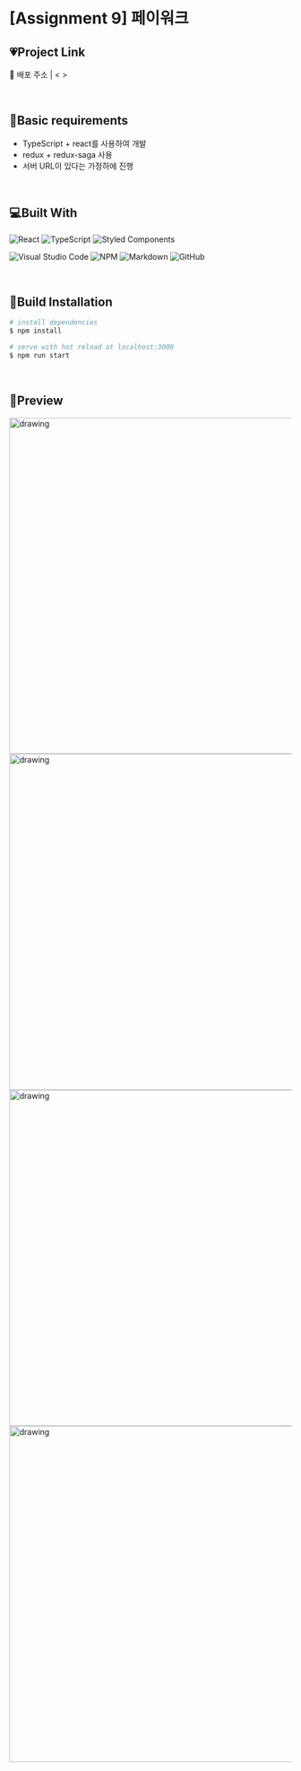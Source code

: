 # [Assignment 9] 페이워크

## 💗Project Link

🔗 배포 주소 | < >

<br>

## 📝Basic requirements

- TypeScript + react를 사용하여 개발
- redux + redux-saga 사용
- 서버 URL이 있다는 가정하에 진행

<br>

## 💻Built With

![React](https://img.shields.io/badge/react-%2320232a.svg?style=for-the-badge&logo=react&logoColor=%2361DAFB)
![TypeScript](https://img.shields.io/badge/typescript-%23007ACC.svg?style=for-the-badge&logo=typescript&logoColor=white)
![Styled Components](https://img.shields.io/badge/styled--components-DB7093?style=for-the-badge&logo=styled-components&logoColor=white)

![Visual Studio Code](https://img.shields.io/badge/VisualStudioCode-0078d7.svg?style=for-the-badge&logo=visual-studio-code&logoColor=white)
![NPM](https://img.shields.io/badge/NPM-%23000000.svg?style=for-the-badge&logo=npm&logoColor=white)
![Markdown](https://img.shields.io/badge/markdown-%23000000.svg?style=for-the-badge&logo=markdown&logoColor=white)
![GitHub](https://img.shields.io/badge/github-%23121011.svg?style=for-the-badge&logo=github&logoColor=white)

<br>

## 🔧Build Installation

```bash
# install dependencies
$ npm install

# serve with hot reload at localhost:3000
$ npm run start
```

<br>

## 🎨Preview

<div style={display: flex;}>
   
<img src="https://user-images.githubusercontent.com/60386993/131741424-d8b4acfd-bf1d-4764-ac73-f04cfd050d2a.gif" alt="drawing" width="600"/>
<img src="https://user-images.githubusercontent.com/60386993/131741432-bcc405b3-d4b5-4ee7-b93c-61759ce431f6.gif" alt="drawing" width="600"/>
<img src="https://user-images.githubusercontent.com/60386993/131741436-63fec832-babc-4f34-a6d9-15f22ecf9cbc.gif" alt="drawing" width="600"/>
<img src="https://user-images.githubusercontent.com/60386993/131741439-1874e8a7-80cb-4887-bd98-c45a2094d74e.gif" alt="drawing" width="600"/>

</div>
